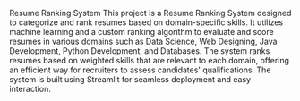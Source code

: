 Resume Ranking System
This project is a Resume Ranking System designed to categorize and rank resumes based on domain-specific skills. It utilizes machine learning and a custom ranking algorithm to evaluate and score resumes in various domains such as Data Science, Web Designing, Java Development, Python Development, and Databases. The system ranks resumes based on weighted skills that are relevant to each domain, offering an efficient way for recruiters to assess candidates' qualifications. The system is built using Streamlit for seamless deployment and easy interaction.
